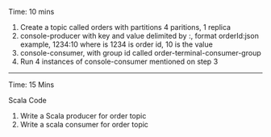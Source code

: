 
Time: 10 mins

1. Create a topic called orders with partitions 4 paritions, 1 replica
2. console-producer with key and value delimited by :, format orderId:json  example,  1234:10 where is 1234 is order id, 10 is the value
3. console-consumer, with group id called order-terminal-consumer-group
4. Run 4 instances of console-consumer mentioned on step 3

-----


Time: 15 Mins

Scala Code

1. Write a Scala producer for order topic
2. Write a scala consumer for order topic
